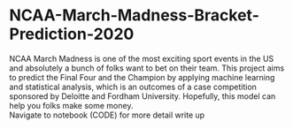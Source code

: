 # NCAA-March-Madness-Bracket-Prediction-2020
NCAA March Madness is one of the most exciting sport events in the US and absolutely a bunch of folks want to bet on their team. This project aims to predict the Final Four and the Champion by applying machine learning and statistical analysis, which is an outcomes of a case competition sponsored by Deloitte and Fordham University. Hopefully, this model can help you folks make some money. 
<br>
Navigate to notebook (CODE) for more detail write up 
